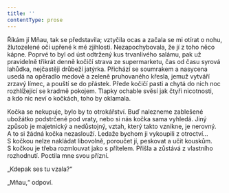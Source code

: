 ```yaml
---
title: ''
contentType: prose
---
```


  

  

Říkám jí Mňau, tak se představila; vztyčila ocas a začala se mi otírat o nohu, žlutozelené oči upřené k mé zjihlosti. Nezapochybovala, že jí z toho něco kápne. Poprvé to byl od úst odtržený kus trvanlivého salámu, pak už pravidelně třikrát denně kočičí strava ze supermarketu, čas od času syrová lahůdka, nejčastěji drůbeží jatýrka. Přichází se soumrakem a nasycena usedá na opěradlo medově a zeleně pruhovaného křesla, jemuž vytváří zrzavý límec, a pouští se do přástek. Přede kočičí pasti a chytá do nich noc rozhlížející se kradmě pokojem. Tlapky ochable svěsí jak čtyři nicotnosti, a kdo nic neví o kočkách, toho by oklamala.

Kočka se nekupuje, bylo by to otrokářství. Buď nalezneme zablešené ubožátko podstrčené pod vraty, nebo si nás kočka sama vyhledá. Jiný způsob je majetnický a nedůstojný, vztah, který takto vznikne, je nerovný. A to si žádná kočka nezaslouží. Ledaže bychom ji vykoupili z otroctví… S kočkou nelze nakládat libovolně, poroučet jí, peskovat a učit kouskům. S kočkou je třeba rozmlouvat jako s přítelem. Přišla a zůstává z vlastního rozhodnutí. Poctila mne svou přízní.

„Kdepak ses tu vzala?“

„Mňau,“ odpoví.
